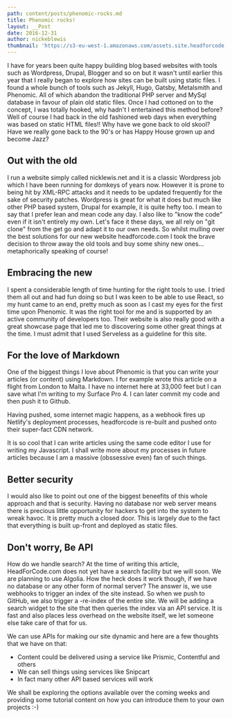 ```yaml
---
path: content/posts/phenomic-rocks.md
title: Phenomic rocks!
layout: __Post
date: 2016-12-31
author: nickeblewis
thumbnail: 'https://s3-eu-west-1.amazonaws.com/assets.site.headforcode.com/icons/js.png'
---
```


I have for years been quite happy building blog based websites with tools such as Wordpress, Drupal, Blogger and so on but it wasn't until earlier this year that I really began to explore how sites can be built using static files. I found a whole bunch of tools such as Jekyll, Hugo, Gatsby, Metalsmith and Phenomic. All of which abandon the traditional PHP server and MySql database in favour of plain old static files. Once I had cottoned on to the concept, I was totally hooked, why hadn't I entertained this method before? Well of course I had back in the old fashioned web days when everything was based on static HTML files!! Why have we gone back to old skool? Have we really gone back to the 90's or has Happy House grown up and become Jazz?

## Out with the old

I run a website simply called nicklewis.net and it is a classic Wordpress job which I have been running for domkeys of years now. However it is prone to being hit by XML-RPC attacks and it needs to be updated frequently for the sake of security patches. Wordpress is great for what it does but much like other PHP based system, Drupal for example, it is quite hefty too. I mean to say that I prefer lean and mean code any day. I also like to "know the code" even if it isn't entirely my own. Let's face it these days, we all rely on "git clone" from the get go and adapt it to our own needs. So whilst mulling over the best solutions for our new website headforcode.com I took the brave decision to throw away the old tools and buy some shiny new ones... metaphorically speaking of course!

## Embracing the new

I spent a considerable length of time hunting for the right tools to use. I tried them all out and had fun doing so but I was keen to be able to use React, so my hunt came to an end, pretty much as soon as I cast my eyes for the first time upon Phenomic. It was the right tool for me and is supported by an active community of developers too. Their website is also really good with a great showcase page that led me to discovering some other great things at the time. I must admit that I used Serveless as a guideline for this site.

## For the love of Markdown

One of the biggest things I love about Phenomic is that you can write your articles (or content) using Markdown. I for example wrote this article on a flight from London to Malta. I have no internet here at 33,000 feet but I can save what I'm writing to my Surface Pro 4. I can later commit my code and then push it to Github. 

Having pushed, some internet magic happens, as a webhook fires up Netlify's deployment processes, headforcode is re-built and pushed onto their super-fact CDN network. 

It is so cool that I can write articles using the same code editor I use for writing my Javascript. I shall write more about my processes in future articles because I am a massive (obssessive even) fan of such things.

## Better security

I would also like to point out one of the biggest beneefits of this whole approach and that is security. Having no database nor web server means there is precious little opportunity for hackers to get into the system to wreak havoc. It is pretty much a closed door. This is largely due to the fact that everything is built up-front and deployed as static files.

## Don't worry, Be API

How do we handle search? At the time of writing this article, HeadForCode.com does not yet have a search facility but we will soon. We are planning to use Algolia. How the heck does it work though, if we have no database or any other form of normal server? The answer is, we use webhooks to trigger an index of the site instead. So when we push to GitHub, we also trigger a -re-index of the entire site. We will be adding a search widget to the site that then queries the index via an API service. It is fast and also places less overhead on the website itself, we let someone else take care of that for us.

We can use APIs for making our site dynamic and here are a few thoughts that we have on that:

* Content could be delivered using a service like Prismic, Contentful and others
* We can sell things using services like Snipcart
* In fact many other API based services will work

We shall be exploring the options available over the coming weeks and providing some tutorial content on how you can introduce them to your own projects :-)